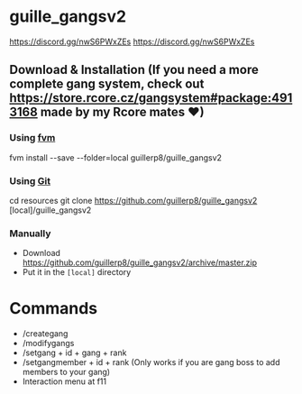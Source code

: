 # guille_gangsv2 
https://discord.gg/nwS6PWxZEs
https://discord.gg/nwS6PWxZEs

## Download & Installation (If you need a more complete gang system, check out https://store.rcore.cz/gangsystem#package:4913168 made by my Rcore mates ♥)

### Using [fvm](https://github.com/qlaffont/fvm-installer)

fvm install --save --folder=local guillerp8/guille_gangsv2
### Using [Git](https://git-scm.com/downloads)

cd resources
git clone https://github.com/guillerp8/guille_gangsv2 [local]/guille_gangsv2
### Manually
- Download https://github.com/guillerp8/guille_gangsv2/archive/master.zip
- Put it in the `[local]` directory

# Commands

- /creategang
- /modifygangs
- /setgang + id + gang + rank
- /setgangmember + id + rank (Only works if you are gang boss to add members to your gang)
- Interaction menu at f11
